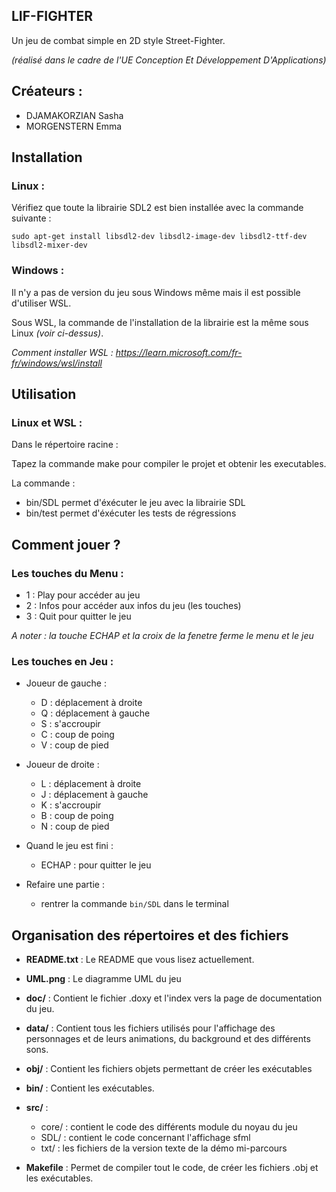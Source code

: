## LIF-FIGHTER

Un jeu de combat simple en 2D style Street-Fighter.

*(réalisé dans le cadre de l'UE Conception Et Développement D'Applications)*

## Créateurs :
* DJAMAKORZIAN Sasha 
* MORGENSTERN Emma 

## Installation

### Linux :

Vérifiez que toute la librairie SDL2 est bien installée avec la commande suivante : 

`sudo apt-get install libsdl2-dev libsdl2-image-dev libsdl2-ttf-dev libsdl2-mixer-dev`


### Windows :

Il n'y a pas de version du jeu sous Windows même mais il est possible d'utiliser WSL. 

Sous WSL, la commande de l'installation de la librairie est la même sous Linux _(voir ci-dessus)_.

*Comment installer WSL : https://learn.microsoft.com/fr-fr/windows/wsl/install*

## Utilisation

### Linux et WSL :

Dans le répertoire racine :

Tapez la commande make pour compiler le projet et obtenir les executables.

La commande :
* bin/SDL permet d'éxécuter le jeu avec la librairie SDL
* bin/test permet d'éxécuter les tests de régressions

## Comment jouer ?

### Les touches du Menu : 

* 1 : Play pour accéder au jeu 
* 2 : Infos pour accéder aux infos du jeu (les touches)
* 3 : Quit pour quitter le jeu

*A noter : la touche ECHAP et la croix de la fenetre ferme le menu et le jeu*

### Les touches en Jeu : 

* Joueur de gauche : 
    - D : déplacement à droite
    - Q : déplacement à gauche
    - S : s'accroupir
    - C : coup de poing
    - V : coup de pied

* Joueur de droite :
    - L : déplacement à droite
    - J : déplacement à gauche
    - K : s'accroupir
    - B : coup de poing
    - N : coup de pied

* Quand le jeu est fini : 
    - ECHAP : pour quitter le jeu

* Refaire une partie : 
    - rentrer la commande `bin/SDL` dans le terminal


## Organisation des répertoires et des fichiers

* **README.txt** : Le README que vous lisez actuellement.

* **UML.png** : Le diagramme UML du jeu

* **doc/** : Contient le fichier .doxy et l'index vers la page de documentation du jeu.

* **data/** : Contient tous les fichiers utilisés pour l'affichage des personnages et de leurs animations, du background et des différents sons.

* **obj/** : Contient les fichiers objets permettant de créer les exécutables

* **bin/** : Contient les exécutables.

* **src/** : 
    - core/ : contient le code des différents module du noyau du jeu
    - SDL/ : contient le code concernant l'affichage sfml
    - txt/ : les fichiers de la version texte de la démo mi-parcours

* **Makefile** : Permet de compiler tout le code, de créer les fichiers .obj et les exécutables.
